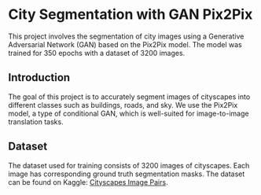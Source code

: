 # City Segmentation with GAN Pix2Pix

This project involves the segmentation of city images using a Generative Adversarial Network (GAN) based on the Pix2Pix model. The model was trained for 350 epochs with a dataset of 3200 images.


## Introduction

The goal of this project is to accurately segment images of cityscapes into different classes such as buildings, roads, and sky. We use the Pix2Pix model, a type of conditional GAN, which is well-suited for image-to-image translation tasks.

## Dataset

The dataset used for training consists of 3200 images of cityscapes. Each image has corresponding ground truth segmentation masks. The dataset can be found on Kaggle: [Cityscapes Image Pairs](https://www.kaggle.com/datasets/dansbecker/cityscapes-image-pairs).

